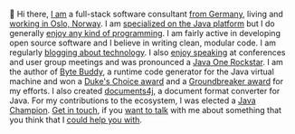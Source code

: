 👋 Hi there, [I am](https://rafael.codes) a full-stack software consultant [from Germany](https://goo.gl/maps/UOim8), living and [working in Oslo, Norway](https://www.scienta.no). I am [specialized on the Java platform](https://careers.stackoverflow.com/raphw) but I do generally [enjoy any kind of programming](https://dzone.com/articles/dev-week-rafael-winterhalter). I am fairly active in developing open source software and I believe in writing clean, modular code. I am regularly [blogging about technology](https://mydailyjava.blogspot.com/). I also [enjoy speaking](https://www.youtube.com/playlist?list=PLJZg_b40WSWxixd7J57zPQRky9ReSRbCV) at conferences and user group meetings and was pronounced a [Java One Rockstar](https://blogs.oracle.com/javaone/entry/javaone_2014_rock_stars). I am the author of [Byte Buddy](http://bytebuddy.net), a runtime code generator for the Java virtual machine and won a [Duke's Choice award](https://www.oracle.com/corporate/pressrelease/dukes-award-102815.html) and a [Groundbreaker award](https://developer.oracle.com/groundbreakers/) for my efforts. I also created [documents4j](http://documents4j.com), a document format converter for Java. For my contributions to the ecosystem, I was elected a [Java Champion](https://blogs.oracle.com/java/entry/new_java_champion_rafael_winterhalter). [Get in touch](https://www.linkedin.com/in/rafaelwth), if you [want to talk](https://twitter.com/rafaelcodes) with me about something that you think that I [could help you with](https://stackoverflow.com/users/1237575/raphw).
